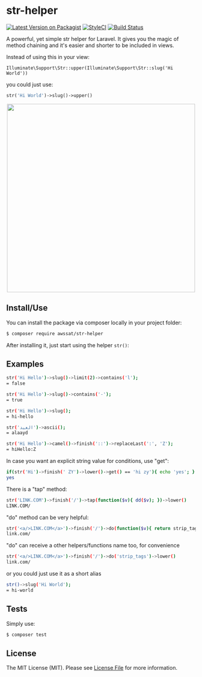 # str-helper

[![Latest Version on Packagist](https://img.shields.io/packagist/v/awssat/str-helper.svg?style=flat-square)](https://packagist.org/packages/awssat/str-helper)
[![StyleCI](https://styleci.io/repos/111329905/shield?branch=master)](https://styleci.io/repos/111329905)
[![Build Status](https://img.shields.io/travis/awssat/str-helper/master.svg?style=flat-square)](https://travis-ci.org/awssat/str-helper)


A powerful, yet simple str helper for Laravel. It gives you the magic of method chaining and it's easier and shorter to be included in views.

Instead of using this in your view: 
```
Illuminate\Support\Str::upper(Illuminate\Support\Str::slug('Hi World'))
``` 
you could just use:
```php
str('Hi World')->slug()->upper()
```

<p align="center">
  <img width="500"" src="https://pbs.twimg.com/media/DPBjIqdWAAEvZcA.png">
</p>




## Install/Use
You can install the package via composer locally in your project folder:

```bash
$ composer require awssat/str-helper
```

After installing it, just start using the helper `str()`: 

## Examples
```bash
str('Hi Hello')->slug()->limit(2)->contains('l');
= false
```

```bash
str('Hi Hello')->slug()->contains('-');
= true
```

```bash 
str('Hi Hello')->slug();
= hi-hello
```


```bash 
str('العيد')->ascii();
= alaayd
```

```bash
str('Hi Hello')->camel()->finish('::')->replaceLast(':', 'Z');
= hiHello:Z
```

In case you want an explicit string value for conditions, use "get":
```bash
if(str('Hi')->finish(' ZY')->lower()->get() == 'hi zy'){ echo 'yes'; }
yes
```

There is a "tap" method:
```bash
str('LINK.COM')->finish('/')->tap(function($v){ dd($v); })->lower()
LINK.COM/
```

"do" method can be very helpful:
```bash
str('<a/>LINK.COM</a>')->finish('/')->do(function($v){ return strip_tags($v); })->lower()
link.com/
```

"do" can receive a other helpers/functions name too, for convenience
```bash
str('<a/>LINK.COM</a>')->finish('/')->do('strip_tags')->lower()
link.com/
```

or you could just use it as a short alias

```bash
str()->slug('Hi World');
= hi-world
```


## Tests
Simply use:
```bash
$ composer test
```

## License
The MIT License (MIT). Please see [License File](LICENSE.md) for more information.
